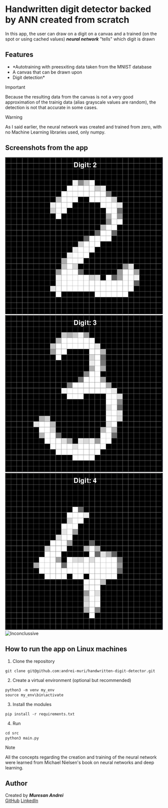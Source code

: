 # Handwritten digit detector backed by ANN created from scratch

In this app, the user can draw on a digit on a canvas and a trained (on the spot or using cached values) ***neural network*** "tells" which digit is drawn

## Features
- *Autotraining with preesxiting data taken from the MNIST database
- A canvas that can be drawn upon
- Digit detection*

>[!IMPORTANT]
> Because the resulting data from the canvas is not a very good approximation of the trainig data (alias grayscale values are random), the detection is not that accurate in some cases.

>[!WARNING]
> As I said earlier, the neural network was created and trained from zero, with no Machine Learning libraries used, only numpy.

## Screenshots from the app
![Digit '2'](/img/2_img.png)
![Digit '3'](/img/3_img.png)
![Digit '4'](/img/4_img.png)
![Inconclussive](/img/inconclussive_img.png)

## How to run the app on Linux machines
1. Clone the repository
```
git clone git@github.com:andrei-muri/handwritten-digit-detector.git
```
2. Create a virtual environment (optional but recommended)
```
python3 -m venv my_env
source my_env\bin\activate
```
3. Install the modules
```
pip install -r requirements.txt
```
4. Run
```
cd src
python3 main.py
```

>[!NOTE]
> All the concepts regarding the creation and training of the neural network were learned from Michael Nielsen's book on neural networks and deep learning.

## Author
Created by ***Muresan Andrei***  
[GitHub](https://github.com/andrei-muri)
[LinkedIn](https://www.linkedin.com/in/andrei-muresan-muri/)

